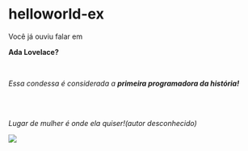 # helloworld-ex
</html>
<p> Você já ouviu falar em </p>
<p><strong> Ada Lovelace?</strong></p>
<br>
<p><i>Essa condessa é considerada a <strong>primeira programadora da história!</i></strong></p>
<br><br>
<p><em>Lugar de mulher é onde ela quiser!(autor desconhecido)</em></p>
<img src=”ada.jpg”> 
</html>
